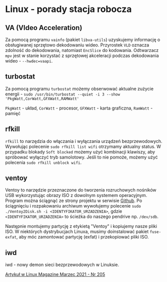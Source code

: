# Linux - porady stacja robocza

## VA (VIdeo Acceleration)

Za pomocą programu `vainfo` (pakiet `libva-utils`) uzyskujemy informację o obsługiwanej sprzętowo dekodowaniu wideo.
Przyrostek `VLD` oznacza zdolność do dekodowania, natomiast `EncSlice` do kodowania.
Odtwarzacz `mpv` jest w stanie korzystać z sprzętowej akceleracji podczas dekodowania wideo - `--hwdec=vaapi`.

## turbostat

Za pomocą programu `turbostat` możemy obserwować aktualne zużycie energii - `sudo /usr/bin/turbostat --quiet -i 3 --show 'PkgWatt,CorWatt,GFXWatt,RAMWatt'`

`PkgWatt` - układ, `CorWatt` - procesor, `GFXWatt` - karta graficzna, `RamWatt` - pamięć

## rfkill

`rfkill` to narzędzia do włączania i wyłączania urządzeń bezprzewodowych. Wywołując polecenie `sudo rfkill list wifi` otrzymamy aktualny status. W przypadku blokady `Soft blocked` możemy użyć kombinacji klawiszy, aby spróbować wyłączyć tryb samolotowy. Jeśli to nie pomoże, możemy użyć polecenia `sudo rfkill unblock wifi`.

## ventoy

Ventoy to narzędzie przeznaczone do tworzenia rozruchowych nośników USB wykorzystując obrazy ISO z dowolnym systemem operacyjnym. Program można ściągnąć ze strony projektu w serwisie [Github](https://github.com/ventoy/Ventoy/releases). Po ściągnięciu i rozpakowaniu archiwum wywołujemy polecenie `sudo ./Ventoy2Disk.sh -i <IDENTYFIKATOR_URZADZENIA>`, gdzie `<IDENTYFIKATOR_URZADZENIA>` to ścieżka do naszego pendrive np. `/dev/sdb`.

Następnie montujemy partycję z etykietą "Ventoy" i kopiujemy nasze pliki ISO. W niektórych dystrybucjach Linuxa, musimy doinstalować pakiet `fuse-exfat`, aby móc zamontować partycję (exfat) i przekopiować pliki ISO.

## iwd

iwd - nowy demon sieci bezprzewodowych w Linuksie.

[Artykuł w Linux Magazine Marzec 2021 - Nr 205](https://linux-magazine.pl/lm205/abrakadabra-przedstawiamy-inet-nowy-demon-sieci-bezprzewodowych-w-linuksie-1265.html)
